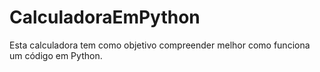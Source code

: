 # CalculadoraEmPython
Esta calculadora tem como objetivo compreender melhor como funciona um código em Python.
